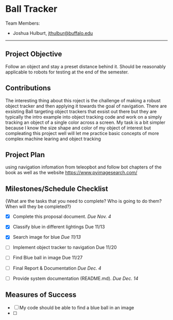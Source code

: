 
# Ball Tracker

Team Members:
- Joshua Hulburt, jthulbur@buffalo.edu

--- 

## Project Objective
Follow an object and stay a preset distance behind it. Should be reasonably applicable to robots for testing at the end of the semester. 

## Contributions
The interesting thing about this roject is the challenge of making a robust object tracker and then applying it towards the goal of navigation.
There are exsisting Ball targeting object trackers that exsist out there but they are typically the intro example into object tracking code and work on a simply tracking an object of a single color across a screen. My task is a bit simpler because I know the size shape and color of my object of interest but compleating this project well will let me practice basic concepts of more complex machine learing and object tracking


## Project Plan
using navigation infomation from teleopbot and follow bot chapters of the book as well as the website https://www.pyimagesearch.com/ 


## Milestones/Schedule Checklist
{What are the tasks that you need to complete?  Who is going to do them?  When will they be completed?}
- [x] Complete this proposal document.  *Due Nov. 4*
- [x] Classify blue in different lightings Due 11/13
- [x] Search image for blue *Due 11/13*
- [ ] Implement object tracker to navigation Due 11/20
- [ ] Find Blue ball in image Due 11/27
- [ ] Final Report & Documentation  *Due Dec. 4*
- [ ] Provide system documentation (README.md).  *Due Dec. 14*


## Measures of Success
- [ ] My code should be able to find a blue ball in an image
- [ ] 










